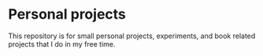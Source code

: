 # Personal projects
This repository is for small personal projects, experiments, and book related projects that I do in my free time.

